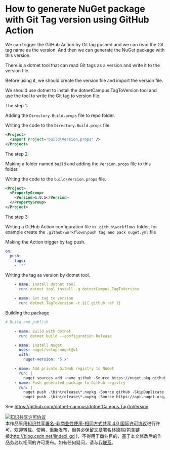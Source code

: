 
# How to generate NuGet package with Git Tag version using GitHub Action

We can trigger the GitHub Action by Git tag pushed and we can read the Git tag name as the version. And then we can generate the NuGet package with this version.

<!--more-->


<!-- 发布 -->

There is a dotnet tool that can read Git tags as a version and write it to the version file.

Before using it, we should create the version file and import the version file.

We should use dotnet to install the dotnetCampus.TagToVersion tool and use the tool to write the Git tag to version file.

The step 1:

Adding the `Directory.Build.props` file to repo folder.

Writing the code to the `Directory.Build.props` file.

```xml
<Project>
  <Import Project="build\Version.props" />
</Project>
```

The step 2:

Making a folder named `build` and adding the `Version.props` file to this folder.

Writing the code to the `build\Version.props` file.

```xml
<Project>
  <PropertyGroup>
    <Version>1.0.5</Version>
  </PropertyGroup>
</Project>
```

The step 3:

Writing a GitHub Action configuration file in `.github\workflows` folder, for example create the `.github\workflows\push tag and pack nuget.yml` file

Making the Action trigger by tag push.

```yaml
on:
  push:
    tags:
    - '*' 
```

Writing the tag as version by dotnet tool.

```yaml
    - name: Install dotnet tool
      run: dotnet tool install -g dotnetCampus.TagToVersion

    - name: Set tag to version  
      run: dotnet TagToVersion -t ${{ github.ref }}
```

Building the package

```yaml
# Build and publish

    - name: Build with dotnet
      run: dotnet build --configuration Release

    - name: Install Nuget
      uses: nuget/setup-nuget@v1
      with:        
        nuget-version: '5.x'

    - name: Add private GitHub registry to NuGet
      run: |
        nuget sources add -name github -Source https://nuget.pkg.github.com/ORGANIZATION_NAME/index.json -Username ORGANIZATION_NAME -Password ${{ secrets.GITHUB_TOKEN }}
    - name: Push generated package to GitHub registry
      run: |
        nuget push .\bin\release\*.nupkg -Source github -SkipDuplicate
        nuget push .\bin\release\*.nupkg -Source https://api.nuget.org/v3/index.json -SkipDuplicate -ApiKey ${{ secrets.NugetKey }} -NoSymbols 
```

See https://github.com/dotnet-campus/dotnetCampus.TagToVersion




<a rel="license" href="http://creativecommons.org/licenses/by-nc-sa/4.0/"><img alt="知识共享许可协议" style="border-width:0" src="https://licensebuttons.net/l/by-nc-sa/4.0/88x31.png" /></a><br />本作品采用<a rel="license" href="http://creativecommons.org/licenses/by-nc-sa/4.0/">知识共享署名-非商业性使用-相同方式共享 4.0 国际许可协议</a>进行许可。欢迎转载、使用、重新发布，但务必保留文章署名[林德熙](http://blog.csdn.net/lindexi_gd)(包含链接:http://blog.csdn.net/lindexi_gd )，不得用于商业目的，基于本文修改后的作品务必以相同的许可发布。如有任何疑问，请与我[联系](mailto:lindexi_gd@163.com)。